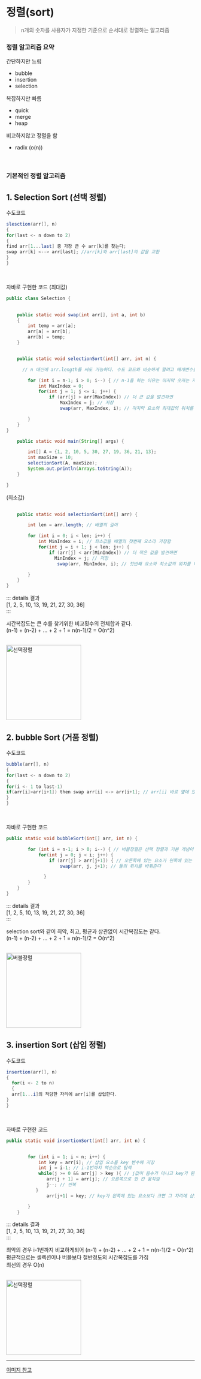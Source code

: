  정렬(sort) <Badge text="song" />
===================
> n개의 숫자를 사용자가 지정한 기준으로 순서대로 정렬하는 알고리즘


### 정렬 알고리즘 요약

간단하지만 느림   
- bubble   
- insertion   
- selection   

복잡하지만 빠름   
- quick   
- merge 
- heap    

비교하지않고 정렬을 함
- radix (o(n))
<br>   


### 기본적인 정렬 알고리즘

## 1. Selection Sort (선택 정렬)

수도코드

```java
slesction(arr[], n)
{
for(last <- n down to 2)
{
find arr[1...last] 중 가장 큰 수 arr[k]를 찾는다;
swap arr[k] <--> arr[last]; //arr[k]와 arr[last]의 값을 교환
}
}
```
<br>   

자바로 구현한 코드
(최대값)

```java
public class Selection {
    

    public static void swap(int arr[], int a, int b)
    {
        int temp = arr[a];
        arr[a] = arr[b];
        arr[b] = temp;
    }


    public static void selectionSort(int[] arr, int n) {

      // n 대신에 arr.length를 써도 가능하다. 수도 코드와 비슷하게 할려고 매개변수를 사용

        for (int i = n-1; i > 0; i--) { // n-1을 하는 이유는 마지막 숫자는 자동으로 정렬되기 때문에 
            int MaxIndex = 0; 
            for(int j = 1; j <= i; j++) {
                if (arr[j] > arr[MaxIndex]) // 더 큰 값을 발견하면
                    MaxIndex = j; // 저장
                    swap(arr, MaxIndex, i); // 마지막 요소와 최대값의 위치를 바꿔준다

        }
    }
}

    public static void main(String[] args) {

        int[] A = {1, 2, 10, 5, 30, 27, 19, 36, 21, 13};
        int maxSize = 10;
        selectionSort(A, maxSize);
        System.out.println(Arrays.toString(A));
    }

}
```   

(최소값)
```java
    
    public static void selectionSort(int[] arr) {

        int len = arr.length; // 배열의 길이

        for (int i = 0; i < len; i++) {
            int MinIndex = i; // 최소값을 배열의 첫번째 요소라 가정함
            for(int j = i + 1; j < len; j++) {
                if (arr[j] < arr[MinIndex]) // 더 작은 값을 발견하면
                  MinIndex = j; // 저장
                   swap(arr, MinIndex, i); // 첫번째 요소와 최소값의 위치를 바꿔준다

        }
    }
}

```

::: details 결과      
[1, 2, 5, 10, 13, 19, 21, 27, 30, 36]   
:::   

시간복잡도는 큰 수를 찾기위한 비교횟수의 전체합과 같다.   
(n-1) + (n-2) + … + 2 + 1 = n(n-1)/2 = O(n^2)   

   
<br>   
<img src="https://www.globalsoftwaresupport.com/wp-content/uploads/2019/09/ezgif.com-video-to-gif-12.gif" alt="선택정렬" height="200px" />     
<br>   


## 2. bubble Sort (거품 정렬)

수도코드

```java
bubble(arr[], n)
{
for(last <- n down to 2)
{
for(i <- 1 to last-1)
if(arr[i]>arr[i+1]) then swap arr[i] <-> arr[i+1]; // arr[i] 바로 옆에 있는 값과 교환
}
}
```

<br>   

자바로 구현한 코드

```java
public static void bubbleSort(int[] arr, int n) {

        for (int i = n-1; i > 0; i--) { // 버블정렬은 선택 정렬과 기본 개념이 유사하다
            for(int j = 0; j < i; j++) {
                if (arr[j] > arr[j+1]) { // 오른쪽에 있는 요소가 왼쪽에 있는 요소보다 작다면
                    swap(arr, j, j+1); // 둘의 위치를 바꿔준다

              }
        }
    }
}
```

::: details 결과      
[1, 2, 5, 10, 13, 19, 21, 27, 30, 36]   
:::   

selection sort와 같이 최악, 최고, 평균과 상관없이 시간복잡도는 같다.            
(n-1) + (n-2) + … + 2 + 1 = n(n-1)/2 = O(n^2)        
   

<br>   
<img src="https://www.globalsoftwaresupport.com/wp-content/uploads/2012/07/bubble_gif.gif" alt="버블정렬" height="200px" />     
<br>   



## 3. insertion Sort (삽입 정렬)

수도코드

```java
insertion(arr[], n)
{
  for(i <- 2 to n)
  {
  arr[1...i]의 적당한 자리에 arr[i]를 삽입한다.
}
}
```
<br>   

자바로 구현한 코드

```java
public static void insertionSort(int[] arr, int n) {


        for (int i = 1; i < n; i++) {
            int key = arr[i]; // 삽입 요소를 key 변수에 저장
            int j = i-1; // i-1번까지 역순으로 탐색
            while(j >= 0 && arr[j] > key ){ // j값이 음수가 아니고 key가 왼쪽에 있는 요소보다 작다면
               arr[j + 1] = arr[j]; // 오른쪽으로 한 칸 움직임
               j--; // 반복
           }
               arr[j+1] = key; // key가 왼쪽에 있는 요소보다 크면 그 자리에 삽입

        }
    }
```

::: details 결과         
[1, 2, 5, 10, 13, 19, 21, 27, 30, 36]      
:::   

최악의 경우 i-1번까지 비교하게되어 (n-1) + (n-2) + … + 2 + 1 = n(n-1)/2 = O(n^2)   
평균적으로는 셀렉션이나 버블보다 절반정도의 시간복잡도를 가짐   
최선의 경우 O(n)   

  
<br>      
<img src="https://www.globalsoftwaresupport.com/wp-content/uploads/2017/02/ezgif.com-video-to-gif-13-1.gif" alt="선택정렬" height="200px" />     
<br>      

---

[이미지 참고](https://www.globalsoftwaresupport.com/sorting-algorithms-fundamentals)